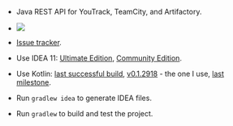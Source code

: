 
* Java REST API for YouTrack, TeamCity, and Artifactory.

* <a href="http://evgeny-goldin.org/teamcity/viewType.html?buildTypeId=bt54&tab=buildTypeStatusDiv&guest=1"><img src="http://evgeny-goldin.org/teamcity/app/rest/builds/buildType:(id:bt54)/statusIcon"/></a>

* [Issue tracker](http://evgeny-goldin.org/youtrack/issues/rest).

* Use IDEA 11: [Ultimate Edition](http://download.jetbrains.com/idea/ideaIU-11.1.2.exe), [Community Edition](http://download.jetbrains.com/idea/ideaIC-11.1.2.exe).

* Use Kotlin: [last successful build](http://teamcity.jetbrains.com/viewLog.html?buildTypeId=bt345&buildId=lastSuccessful&tab=artifacts&guest=1),
              [v0.1.2918](http://teamcity.jetbrains.com/viewLog.html?buildTypeId=bt345&buildId=67303&tab=artifacts&guest=1) - the one I use,
              [last milestone](http://teamcity.jetbrains.com/viewLog.html?buildTypeId=bt345&buildId=lastPinned&tab=artifacts&guest=1).

* Run `gradlew idea` to generate IDEA files.

* Run `gradlew` to build and test the project.
